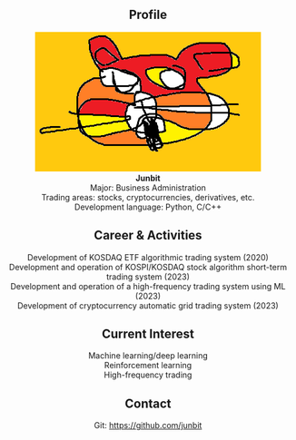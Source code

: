 <center>
<h2>Profile</h2>

![alt](/assets/images/bitp.png)
<br>
**Junbit** <br>
Major: Business Administration <br>
Trading areas: stocks, cryptocurrencies, derivatives, etc. <br>
Development language: Python, C/C++

<h2>Career & Activities</h2>

Development of KOSDAQ ETF algorithmic trading system (2020) <br>
Development and operation of KOSPI/KOSDAQ stock algorithm short-term trading system (2023) <br>
Development and operation of a high-frequency trading system using ML (2023) <br> 
Development of cryptocurrency automatic grid trading system (2023) <br>

<h2>Current Interest</h2>

Machine learning/deep learning <br>
Reinforcement learning <br>
High-frequency trading <br>

<h2>Contact</h2>

Git: https://github.com/junbit

</center>






